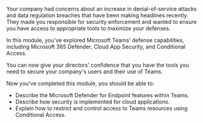 Your company had concerns about an increase in denial-of-service attacks and data regulation breaches that have been making headlines recently. They made you responsible for security enforcement and wanted to ensure you have access to appropriate tools to maximize your defenses.

In this module, you've explored Microsoft Teams' defense capabilities, including Microsoft 365 Defender, Cloud App Security, and Conditional Access.

You can now give your directors' confidence that you have the tools you need to secure your company's users and their use of Teams.

Now you've completed this module, you should be able to:

- Describe the Microsoft Defender for Endpoint features within Teams.
- Describe how security is implemented for cloud applications.
- Explain how to restrict and control access to Teams resources using Conditional Access.
